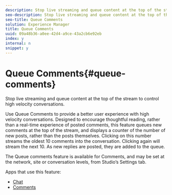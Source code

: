 ```yaml
---
description: Stop live streaming and queue content at the top of the stream to control high velocity conversations.
seo-description: Stop live streaming and queue content at the top of the stream to control high velocity conversations.
seo-title: Queue Comments
solution: Experience Manager
title: Queue Comments
uuid: 09a48b36-a0ee-42d4-a9ce-43a2cb6e92eb
index: y
internal: n
snippet: y
---
```


# Queue Comments{#queue-comments}

Stop live streaming and queue content at the top of the stream to control high velocity conversations.

Use Queue Comments to provide a better user experience with high velocity conversations. Designed to encourage thoughtful reading, rather than a real-time experience of posted comments, this feature queues new comments at the top of the stream, and displays a counter of the number of new posts, rather than the posts themselves. Clicking on this number streams the oldest 10 comments into the conversation. Clicking again will stream the next 10. As new replies are posted, they are added to the queue.

The Queue comments feature is available for Comments, and may be set at the network, site or conversation levels, from Studio’s Settings tab.

Apps that use this feature:

* [Chat](../c-chat-app/c-chat-app.md#c_chat_app) 
* [Comments](c_comments_app.md#c_comments_app)

